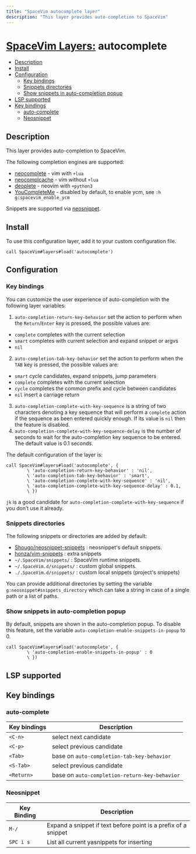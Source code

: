 ```yaml
---
title: "SpaceVim autocomplete layer"
description: "This layer provides auto-completion to SpaceVim"
---
```


# [SpaceVim Layers:](https://spacevim.org/layers) autocomplete

<!-- vim-markdown-toc GFM -->

- [Description](#description)
- [Install](#install)
- [Configuration](#configuration)
  - [Key bindings](#key-bindings)
  - [Snippets directories](#snippets-directories)
  - [Show snippets in auto-completion popup](#show-snippets-in-auto-completion-popup)
- [LSP supported](#lsp-supported)
- [Key bindings](#key-bindings-1)
  - [auto-complete](#auto-complete)
  - [Neosnippet](#neosnippet)

<!-- vim-markdown-toc -->

## Description

This layer provides auto-completion to SpaceVim.

The following completion engines are supported:

-   [neocomplete](https://github.com/Shougo/neocomplete.vim) - vim with `+lua`
-   [neocomplcache](https://github.com/Shougo/neocomplcache.vim) - vim without `+lua`
-   [deoplete](https://github.com/Shougo/deoplete.nvim) - neovim with `+python3`
-   [YouCompleteMe](https://github.com/Valloric/YouCompleteMe) - disabled by default, to enable ycm, see `:h g:spacevim_enable_ycm`

Snippets are supported via [neosnippet](https://github.com/Shougo/neosnippet.vim).

## Install

To use this configuration layer, add it to your custom configuration file.

```vim
call SpaceVim#layers#load('autocomplete')
```

## Configuration

### Key bindings

You can customize the user experience of auto-completion with the following layer variables:

1.  `auto-completion-return-key-behavior` set the action to perform when the `Return`/`Enter` key is pressed, the possible values are:

-   `complete` completes with the current selection
-   `smart` completes with current selection and expand snippet or argvs
-   `nil` 

2.  `auto-completion-tab-key-behavior` set the action to perform when the `TAB` key is pressed, the possible values are:

-   `smart` cycle candidates, expand snippets, jump parameters
-   `complete` completes with the current selection
-   `cycle` completes the common prefix and cycle between candidates
-   `nil` insert a carriage return

3.  `auto-completion-complete-with-key-sequence` is a string of two characters denoting a key sequence that will perform a `complete` action if the sequence as been entered quickly enough. If its value is `nil` then the feature is disabled.
4.  `auto-completion-complete-with-key-sequence-delay` is the number of seconds to wait for the auto-completion key sequence to be entered. The default value is 0.1 seconds.

The default configuration of the layer is:

```vim
call SpaceVim#layers#load('autocomplete', {
        \ 'auto-completion-return-key-behavior' : 'nil',
        \ 'auto-completion-tab-key-behavior' : 'smart',
        \ 'auto-completion-complete-with-key-sequence' : 'nil',
        \ 'auto-completion-complete-with-key-sequence-delay' : 0.1,
        \ })
```

`jk` is a good candidate for `auto-completion-complete-with-key-sequence` if you don’t use it already.

### Snippets directories

The following snippets or directories are added by default:

-   [Shougo/neosnippet-snippets](https://github.com/Shougo/neosnippet-snippets) : neosnippet's default snippets.
-   [honza/vim-snippets](https://github.com/honza/vim-snippets) : extra snippets
-   `~/.SpaceVim/snippets/` : SpaceVim runtime snippets.
-   `~/.SpaceVim.d/snippets/` : custom global snippets.
-   `./.SpaceVim.d/snippets/` : custom local snippets (project's snippets)

You can provide additional directories by setting the variable `g:neosnippet#snippets_directory` which can take a string in case of a single path or a list of paths.

### Show snippets in auto-completion popup

By default, snippets are shown in the auto-completion popup. To disable this feature, set the variable `auto-completion-enable-snippets-in-popup` to 0.

```vim
call SpaceVim#layers#load('autocomplete', {
        \ 'auto-completion-enable-snippets-in-popup' : 0
        \ })
```

## LSP supported

## Key bindings

### auto-complete

| Key bindings | Description                                   |
| ------------ | --------------------------------------------- |
| `<C-n>`      | select next candidate                         |
| `<C-p>`      | select previous candidate                     |
| `<Tab>`      | base on `auto-completion-tab-key-behavior`    |
| `<S-Tab>`    | select previous candidate                     |
| `<Return>`   | base on `auto-completion-return-key-behavior` |

### Neosnippet

| Key Binding | Description                                                    |
| ----------- | -------------------------------------------------------------- |
| `M-/`       | Expand a snippet if text before point is a prefix of a snippet |
| `SPC i s`   | List all current yasnippets for inserting                      |
